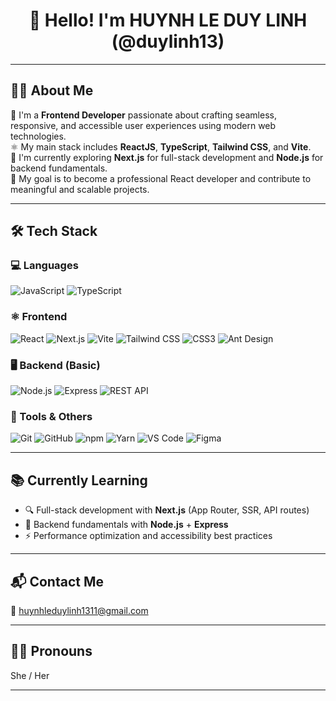 <h1 align="center">👋 Hello! I'm HUYNH LE DUY LINH (@duylinh13)</h1>

---

## 💁‍♀️ About Me
🌟 I'm a **Frontend Developer** passionate about crafting seamless, responsive, and accessible user experiences using modern web technologies.  
⚛️ My main stack includes **ReactJS**, **TypeScript**, **Tailwind CSS**, and **Vite**.  
🚀 I'm currently exploring **Next.js** for full-stack development and **Node.js** for backend fundamentals.  
🎯 My goal is to become a professional React developer and contribute to meaningful and scalable projects.

---

## 🛠️ Tech Stack

### 💻 Languages  
![JavaScript](https://img.shields.io/badge/-JavaScript-F7DF1E?style=flat&logo=javascript&logoColor=black)
![TypeScript](https://img.shields.io/badge/-TypeScript-3178C6?style=flat&logo=typescript&logoColor=white)

### ⚛️ Frontend  
![React](https://img.shields.io/badge/-React-61DAFB?style=flat&logo=react&logoColor=black)
![Next.js](https://img.shields.io/badge/-Next.js-000000?style=flat&logo=next.js)
![Vite](https://img.shields.io/badge/-Vite-646CFF?style=flat&logo=vite&logoColor=white)
![Tailwind CSS](https://img.shields.io/badge/-Tailwind%20CSS-06B6D4?style=flat&logo=tailwind-css&logoColor=white)
![CSS3](https://img.shields.io/badge/-CSS3-1572B6?style=flat&logo=css3)
![Ant Design](https://img.shields.io/badge/-Ant%20Design-0170FE?style=flat&logo=ant-design&logoColor=white)

### 🖥️ Backend (Basic)  
![Node.js](https://img.shields.io/badge/-Node.js-339933?style=flat&logo=node.js&logoColor=white)
![Express](https://img.shields.io/badge/-Express-000000?style=flat&logo=express&logoColor=white)
![REST API](https://img.shields.io/badge/-REST%20API-007ACC?style=flat)

### 🧰 Tools & Others  
![Git](https://img.shields.io/badge/-Git-F05032?style=flat&logo=git&logoColor=white)
![GitHub](https://img.shields.io/badge/-GitHub-181717?style=flat&logo=github)
![npm](https://img.shields.io/badge/-npm-CB3837?style=flat&logo=npm)
![Yarn](https://img.shields.io/badge/-Yarn-2C8EBB?style=flat&logo=yarn)
![VS Code](https://img.shields.io/badge/-VS%20Code-007ACC?style=flat&logo=visual-studio-code)
![Figma](https://img.shields.io/badge/-Figma-F24E1E?style=flat&logo=figma&logoColor=white)

---

## 📚 Currently Learning
- 🔍 Full-stack development with **Next.js** (App Router, SSR, API routes)
- 🧠 Backend fundamentals with **Node.js** + **Express**
- ⚡ Performance optimization and accessibility best practices

---

## 📬 Contact Me
📧 [huynhleduylinh1311@gmail.com](mailto:huynhleduylinh1311@gmail.com)

---

## 🙋‍♀️ Pronouns  
She / Her

---

<!---
duylinh13/duylinh13 is a ✨ special ✨ repository because its `README.md` (this file) appears on your GitHub profile.
You can click the Preview link to take a look at your changes.
--->
